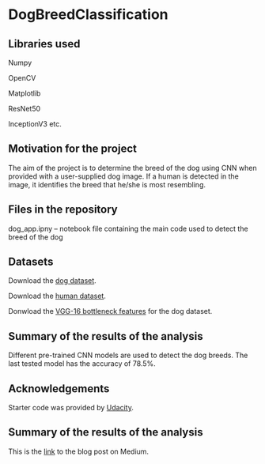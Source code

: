 # DogBreedClassification

## Libraries used
Numpy

OpenCV

Matplotlib

ResNet50 

InceptionV3 etc.

## Motivation for the project 
The aim of the project is to determine the breed of the dog using CNN when provided with a user-supplied dog image. 
If a human is detected in the image, it identifies the breed that he/she is most resembling.

## Files in the repository 
dog_app.ipny – notebook file containing the main code used to detect the breed of the dog

## Datasets

Download the [dog dataset](https://s3-us-west-1.amazonaws.com/udacity-aind/dog-project/dogImages.zip).  

Download the [human dataset](https://s3-us-west-1.amazonaws.com/udacity-aind/dog-project/lfw.zip).   

Donwload the [VGG-16 bottleneck features](https://s3-us-west-1.amazonaws.com/udacity-aind/dog-project/DogVGG16Data.npz) for the dog dataset. 

## Summary of the results of the analysis 
Different pre-trained CNN models are used to detect the dog breeds. The last tested model has the accuracy of 78.5%.

## Acknowledgements 
Starter code was provided by [Udacity](https://www.udacity.com/).

## Summary of the results of the analysis
This is the [link](https://medium.com/@ilahamanaf/dog-breed-classification-using-cnn-55ed6bd611cf) to the blog post on Medium.

